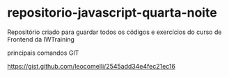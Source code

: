 # repositorio-javascript-quarta-noite
Repositório criado para guardar todos os códigos e exercícios do curso de Frontend da IWTraining

principais comandos GIT

https://gist.github.com/leocomelli/2545add34e4fec21ec16
